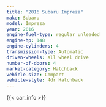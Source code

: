 ```yaml
---
title: "2016 Subaru Impreza"
make: Subaru
model: Impreza
year: 2016
engine-fuel-type: regular unleaded
engine-hp: 148
engine-cylinders: 4
transmission-type: Automatic
driven-wheels: all wheel drive
number-of-doors: 4
market-category: Hatchback
vehicle-size: Compact
vehicle-style: 4dr Hatchback
---
```


{{< car_info >}}
